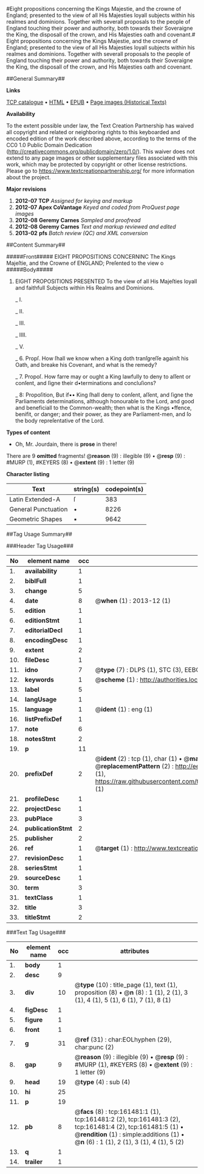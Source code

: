 #Eight propositions concerning the Kings Majestie, and the crowne of England; presented to the view of all His Majesties loyall subjects within his realmes and dominions. Together with severall proposals to the people of England touching their power and authority, both towards their Soveraigne the King, the disposall of the crown, and His Majesties oath and covenant.#
Eight propositions concerning the Kings Majestie, and the crowne of England; presented to the view of all His Majesties loyall subjects within his realmes and dominions. Together with severall proposals to the people of England touching their power and authority, both towards their Soveraigne the King, the disposall of the crown, and His Majesties oath and covenant.

##General Summary##

**Links**

[TCP catalogue](http://www.ota.ox.ac.uk/tcp/)  • 
[HTML](http://tei.it.ox.ac.uk/tcp/Texts-HTML/free/A83/A83718.html)  • 
[EPUB](http://tei.it.ox.ac.uk/tcp/Texts-EPUB/free/A83/A83718.epub) • 
[Page images (Historical Texts)](https://historicaltexts.jisc.ac.uk/eebo-99864081e)

**Availability**

To the extent possible under law, the Text Creation Partnership has waived all copyright and related or neighboring rights to this keyboarded and encoded edition of the work described above, according to the terms of the CC0 1.0 Public Domain Dedication (http://creativecommons.org/publicdomain/zero/1.0/). This waiver does not extend to any page images or other supplementary files associated with this work, which may be protected by copyright or other license restrictions. Please go to https://www.textcreationpartnership.org/ for more information about the project.

**Major revisions**

1. __2012-07__ __TCP__ *Assigned for keying and markup*
1. __2012-07__ __Apex CoVantage__ *Keyed and coded from ProQuest page images*
1. __2012-08__ __Geremy Carnes__ *Sampled and proofread*
1. __2012-08__ __Geremy Carnes__ *Text and markup reviewed and edited*
1. __2013-02__ __pfs__ *Batch review (QC) and XML conversion*

##Content Summary##

#####Front#####
EIGHT PROPOSITIONS CONCERNINC The Kings Majeſtie, and the Crowne of ENGLAND; Preſented to the view o
#####Body#####

1. EIGHT PROPOSITIONS PRESENTED To the view of all His Majeſties loyall and faithfull Subjects within His Realms and Dominions.

    _ I.

    _ II.

    _ III.

    _ IIII.

    _ V.

    _ 6. Propſ. How ſhall we know when a King doth tranſgreſſe againſt his Oath, and breake his Covenant, and what is the remedy?

    _ 7. Propoſ. How farre may or ought a King lawfully to deny to aſſent or conſent, and ſigne their d•terminations and concluſions?

    _ 8: Propoſition, But if▪• King ſhall deny to conſent, aſſent, and ſigne the Parliaments determinations, although honourable to the Lord, and good and beneficiall to the Common-wealth; then what is the Kings •ffence, benifit, or danger; and their power, as they are Parliament-men, and ſo the body repreſentative of the Lord.

**Types of content**

  * Oh, Mr. Jourdain, there is **prose** in there!

There are 9 **omitted** fragments! 
 @__reason__ (9) : illegible (9)  •  @__resp__ (9) : #MURP (1), #KEYERS (8)  •  @__extent__ (9) : 1 letter (9)

**Character listing**


|Text|string(s)|codepoint(s)|
|---|---|---|
|Latin Extended-A|ſ|383|
|General Punctuation|•|8226|
|Geometric Shapes|▪|9642|

##Tag Usage Summary##

###Header Tag Usage###

|No|element name|occ|attributes|
|---|---|---|---|
|1.|__availability__|1||
|2.|__biblFull__|1||
|3.|__change__|5||
|4.|__date__|8| @__when__ (1) : 2013-12 (1)|
|5.|__edition__|1||
|6.|__editionStmt__|1||
|7.|__editorialDecl__|1||
|8.|__encodingDesc__|1||
|9.|__extent__|2||
|10.|__fileDesc__|1||
|11.|__idno__|7| @__type__ (7) : DLPS (1), STC (3), EEBO-CITATION (1), PROQUEST (1), VID (1)|
|12.|__keywords__|1| @__scheme__ (1) : http://authorities.loc.gov/ (1)|
|13.|__label__|5||
|14.|__langUsage__|1||
|15.|__language__|1| @__ident__ (1) : eng (1)|
|16.|__listPrefixDef__|1||
|17.|__note__|6||
|18.|__notesStmt__|2||
|19.|__p__|11||
|20.|__prefixDef__|2| @__ident__ (2) : tcp (1), char (1)  •  @__matchPattern__ (2) : ([0-9\-]+):([0-9IVX]+) (1), (.+) (1)  •  @__replacementPattern__ (2) : http://eebo.chadwyck.com/downloadtiff?vid=$1&page=$2 (1), https://raw.githubusercontent.com/textcreationpartnership/Texts/master/tcpchars.xml#$1 (1)|
|21.|__profileDesc__|1||
|22.|__projectDesc__|1||
|23.|__pubPlace__|3||
|24.|__publicationStmt__|2||
|25.|__publisher__|2||
|26.|__ref__|1| @__target__ (1) : http://www.textcreationpartnership.org/docs/. (1)|
|27.|__revisionDesc__|1||
|28.|__seriesStmt__|1||
|29.|__sourceDesc__|1||
|30.|__term__|3||
|31.|__textClass__|1||
|32.|__title__|3||
|33.|__titleStmt__|2||


###Text Tag Usage###

|No|element name|occ|attributes|
|---|---|---|---|
|1.|__body__|1||
|2.|__desc__|9||
|3.|__div__|10| @__type__ (10) : title_page (1), text (1), proposition (8)  •  @__n__ (8) : 1 (1), 2 (1), 3 (1), 4 (1), 5 (1), 6 (1), 7 (1), 8 (1)|
|4.|__figDesc__|1||
|5.|__figure__|1||
|6.|__front__|1||
|7.|__g__|31| @__ref__ (31) : char:EOLhyphen (29), char:punc (2)|
|8.|__gap__|9| @__reason__ (9) : illegible (9)  •  @__resp__ (9) : #MURP (1), #KEYERS (8)  •  @__extent__ (9) : 1 letter (9)|
|9.|__head__|19| @__type__ (4) : sub (4)|
|10.|__hi__|25||
|11.|__p__|19||
|12.|__pb__|8| @__facs__ (8) : tcp:161481:1 (1), tcp:161481:2 (2), tcp:161481:3 (2), tcp:161481:4 (2), tcp:161481:5 (1)  •  @__rendition__ (1) : simple:additions (1)  •  @__n__ (6) : 1 (1), 2 (1), 3 (1), 4 (1), 5 (2)|
|13.|__q__|1||
|14.|__trailer__|1||
